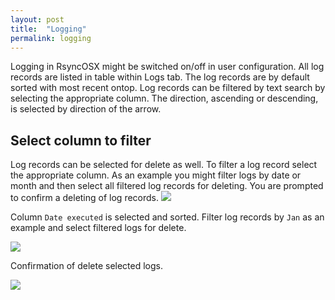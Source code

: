 ```yaml
---
layout: post
title:  "Logging"
permalink: logging
---
```

Logging in RsyncOSX might be switched on/off in user configuration. All log records are listed in table within Logs tab. The log records are by default sorted with most recent ontop. Log records can be filtered by text search by selecting the appropriate column. The direction, ascending or descending, is selected by direction of the arrow.

## Select column to filter

Log records can be selected for delete as well. To filter a log record select the appropriate column. As an example you might filter logs by date or month and then select all filtered log records for deleting. You are prompted to confirm a deleting of log records.
![](/images/RsyncOSX/master/logging/log1.png)

Column `Date executed` is selected and sorted. Filter log records by `Jan` as an example and select filtered logs for delete.

![](/images/RsyncOSX/master/logging/log2.png)

Confirmation of delete selected logs.

![](/images/RsyncOSX/master/logging/log3.png)
